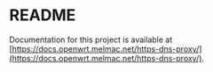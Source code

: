 # README

Documentation for this project is available at [https://docs.openwrt.melmac.net/https-dns-proxy/](https://docs.openwrt.melmac.net/https-dns-proxy/).

